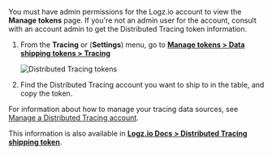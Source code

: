 You must have admin permissions for the Logz.io account to view the **Manage tokens** page. If you're not an admin user for the account, consult with an account admin to get the Distributed Tracing token information. 

   1. From the **Tracing** or  <i class="li li-gear"></i> (**Settings**) menu, go to <a href="https://app.logz.io/#/dashboard/settings/manage-tokens/data-shipping?product=tracing" target ="_blank"> **Manage tokens > Data shipping tokens > Tracing** </a>

      ![Distributed Tracing tokens](https://dytvr9ot2sszz.cloudfront.net/logz-docs/distributed-tracing/tracing-token_sept2021.png)

   1. Find the Distributed Tracing account you want to ship to in the table, and copy the token. 

   For information about how to manage your tracing data sources, see [Manage a Distributed Tracing account](https://docs.logz.io/user-guide/accounts/manage-the-main-account-and-sub-accounts.html#tracing).  

   This information is also available in [**Logz.io Docs > Distributed Tracing shipping token**](https://docs.logz.io/user-guide/accounts/finding-your-tracing-account-token/).